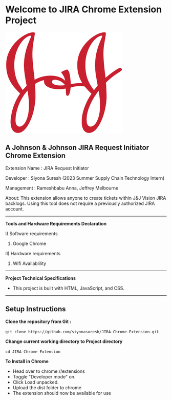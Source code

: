 # Welcome to JIRA Chrome Extension Project
![JNJLOGO](logo.png)
## A Johnson & Johnson JIRA Request Initiator Chrome Extension

Extension Name : JIRA Request Initiator

Developer : Siyona Suresh (2023 Summer Supply Chain Technology Intern)

Management : Rameshbabu Anna, Jeffrey Melbourne

About: This extension allows anyone to create tickets within J&J Vision JIRA backlogs. Using this tool does not require a previously authorized JIRA account. 

---

**Tools and Hardware Requirements Declaration**

I) Software requirements
1) Google Chrome

II) Hardware requirements
1) Wifi Availablility

---

**Project Technical Specifications**

* This project is built with HTML, JavaScript, and CSS. 

---

**Setup Instructions**  
---
**Clone the repository from Git :**  

```git clone https://github.com/siyonasuresh/JIRA-Chrome-Extension.git```

**Change current working directory to Project directory**

```cd JIRA-Chrome-Extension```

**To Install in Chrome**

- Head over to chrome://extensions
- Toggle "Developer mode" on.
- Click Load unpacked.
- Upload the dist folder to chrome
- The extension should now be available for use
